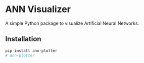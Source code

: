 # ANN Visualizer

A simple Python package to visualize Artificial Neural Networks.

## Installation
```sh
pip install ann-plotter
#   a n n - p l o t t e r 
 
 
